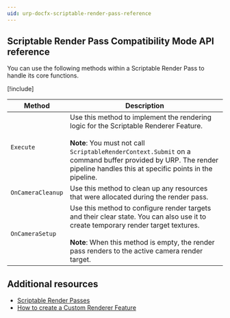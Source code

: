 ```yaml
---
uid: urp-docfx-scriptable-render-pass-reference
---
```

## Scriptable Render Pass Compatibility Mode API reference 

You can use the following methods within a Scriptable Render Pass to handle its core functions.

[!include[](../../snippets/note-compatibility-mode.md)]

| **Method** | **Description** |
| ---------- | --------------- |
| `Execute` | Use this method to implement the rendering logic for the Scriptable Renderer Feature.<br/><br/>**Note**: You must not call `ScriptableRenderContext.Submit` on a command buffer provided by URP. The render pipeline handles this at specific points in the pipeline. |
| `OnCameraCleanup` | Use this method to clean up any resources that were allocated during the render pass. |
| `OnCameraSetup` | Use this method to configure render targets and their clear state. You can also use it to create temporary render target textures.<br/><br/>**Note**: When this method is empty, the render pass renders to the active camera render target. |

## Additional resources

* [Scriptable Render Passes](../intro-to-scriptable-render-passes.md)
* [How to create a Custom Renderer Feature](../create-custom-renderer-feature.md)
